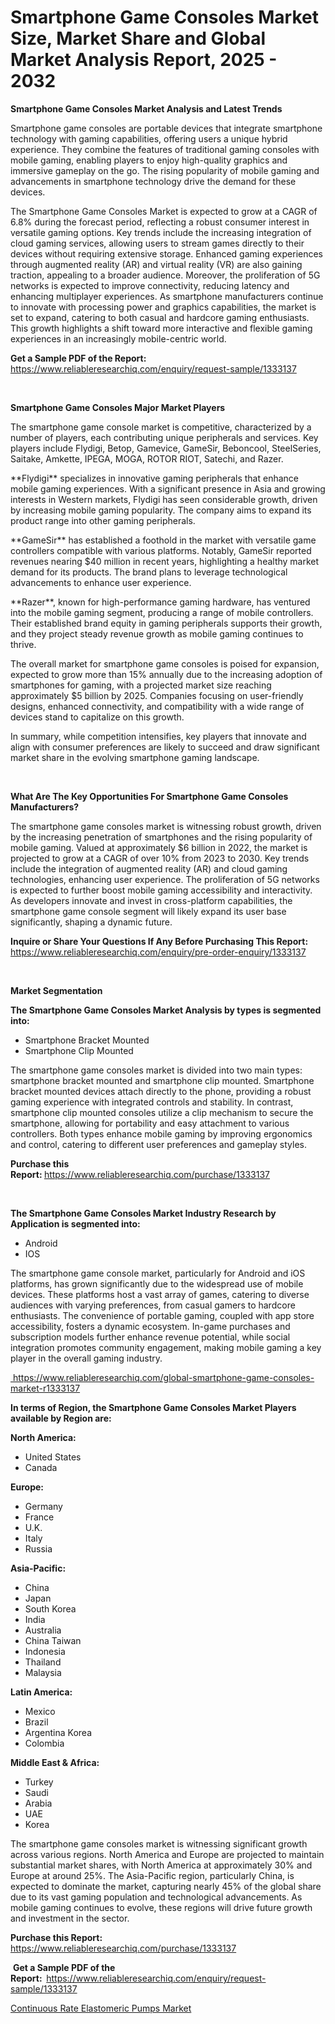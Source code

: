 <p><h1>Smartphone Game Consoles Market Size, Market Share and Global Market Analysis Report, 2025 - 2032</h1></p><p><strong>Smartphone Game Consoles Market Analysis and Latest Trends</strong></p>
<p><p>Smartphone game consoles are portable devices that integrate smartphone technology with gaming capabilities, offering users a unique hybrid experience. They combine the features of traditional gaming consoles with mobile gaming, enabling players to enjoy high-quality graphics and immersive gameplay on the go. The rising popularity of mobile gaming and advancements in smartphone technology drive the demand for these devices.</p><p>The Smartphone Game Consoles Market is expected to grow at a CAGR of 6.8% during the forecast period, reflecting a robust consumer interest in versatile gaming options. Key trends include the increasing integration of cloud gaming services, allowing users to stream games directly to their devices without requiring extensive storage. Enhanced gaming experiences through augmented reality (AR) and virtual reality (VR) are also gaining traction, appealing to a broader audience. Moreover, the proliferation of 5G networks is expected to improve connectivity, reducing latency and enhancing multiplayer experiences. As smartphone manufacturers continue to innovate with processing power and graphics capabilities, the market is set to expand, catering to both casual and hardcore gaming enthusiasts. This growth highlights a shift toward more interactive and flexible gaming experiences in an increasingly mobile-centric world.</p></p>
<p><strong>Get a Sample PDF of the Report:&nbsp;</strong> <a href="https://www.reliableresearchiq.com/enquiry/request-sample/1333137?utm_campaign=3494&utm_medium=2&utm_source=Github&utm_content=ia&utm_term=24032025&utm_id=smartphone-game-consoles">https://www.reliableresearchiq.com/enquiry/request-sample/1333137</a></p>
<p>&nbsp;</p>
<p><strong>Smartphone Game Consoles Major Market Players</strong></p>
<p><p>The smartphone game console market is competitive, characterized by a number of players, each contributing unique peripherals and services. Key players include Flydigi, Betop, Gamevice, GameSir, Beboncool, SteelSeries, Saitake, Amkette, IPEGA, MOGA, ROTOR RIOT, Satechi, and Razer.</p><p>**Flydigi** specializes in innovative gaming peripherals that enhance mobile gaming experiences. With a significant presence in Asia and growing interests in Western markets, Flydigi has seen considerable growth, driven by increasing mobile gaming popularity. The company aims to expand its product range into other gaming peripherals.</p><p>**GameSir** has established a foothold in the market with versatile game controllers compatible with various platforms. Notably, GameSir reported revenues nearing $40 million in recent years, highlighting a healthy market demand for its products. The brand plans to leverage technological advancements to enhance user experience.</p><p>**Razer**, known for high-performance gaming hardware, has ventured into the mobile gaming segment, producing a range of mobile controllers. Their established brand equity in gaming peripherals supports their growth, and they project steady revenue growth as mobile gaming continues to thrive. </p><p>The overall market for smartphone game consoles is poised for expansion, expected to grow more than 15% annually due to the increasing adoption of smartphones for gaming, with a projected market size reaching approximately $5 billion by 2025. Companies focusing on user-friendly designs, enhanced connectivity, and compatibility with a wide range of devices stand to capitalize on this growth.</p><p>In summary, while competition intensifies, key players that innovate and align with consumer preferences are likely to succeed and draw significant market share in the evolving smartphone gaming landscape.</p></p>
<p>&nbsp;</p>
<p><strong>What Are The Key Opportunities For Smartphone Game Consoles Manufacturers?</strong></p>
<p><p>The smartphone game consoles market is witnessing robust growth, driven by the increasing penetration of smartphones and the rising popularity of mobile gaming. Valued at approximately $6 billion in 2022, the market is projected to grow at a CAGR of over 10% from 2023 to 2030. Key trends include the integration of augmented reality (AR) and cloud gaming technologies, enhancing user experience. The proliferation of 5G networks is expected to further boost mobile gaming accessibility and interactivity. As developers innovate and invest in cross-platform capabilities, the smartphone game console segment will likely expand its user base significantly, shaping a dynamic future.</p></p>
<p><strong>Inquire or Share Your Questions If Any Before Purchasing This Report:</strong> <a href="https://www.reliableresearchiq.com/enquiry/pre-order-enquiry/1333137?utm_campaign=3494&utm_medium=2&utm_source=Github&utm_content=ia&utm_term=24032025&utm_id=smartphone-game-consoles">https://www.reliableresearchiq.com/enquiry/pre-order-enquiry/1333137</a></p>
<p>&nbsp;</p>
<p><strong>Market Segmentation</strong></p>
<p><strong>The Smartphone Game Consoles Market Analysis by types is segmented into:</strong></p>
<p><ul><li>Smartphone Bracket Mounted</li><li>Smartphone Clip Mounted</li></ul></p>
<p><p>The smartphone game consoles market is divided into two main types: smartphone bracket mounted and smartphone clip mounted. Smartphone bracket mounted devices attach directly to the phone, providing a robust gaming experience with integrated controls and stability. In contrast, smartphone clip mounted consoles utilize a clip mechanism to secure the smartphone, allowing for portability and easy attachment to various controllers. Both types enhance mobile gaming by improving ergonomics and control, catering to different user preferences and gameplay styles.</p></p>
<p><strong>Purchase this Report:&nbsp;</strong><a href="https://www.reliableresearchiq.com/purchase/1333137?utm_campaign=3494&utm_medium=2&utm_source=Github&utm_content=ia&utm_term=24032025&utm_id=smartphone-game-consoles">https://www.reliableresearchiq.com/purchase/1333137</a></p>
<p>&nbsp;</p>
<p><strong>The Smartphone Game Consoles Market Industry Research by Application is segmented into:</strong></p>
<p><ul><li>Android</li><li>IOS</li></ul></p>
<p><p>The smartphone game console market, particularly for Android and iOS platforms, has grown significantly due to the widespread use of mobile devices. These platforms host a vast array of games, catering to diverse audiences with varying preferences, from casual gamers to hardcore enthusiasts. The convenience of portable gaming, coupled with app store accessibility, fosters a dynamic ecosystem. In-game purchases and subscription models further enhance revenue potential, while social integration promotes community engagement, making mobile gaming a key player in the overall gaming industry.</p></p>
<p><a href="https://www.reliableresearchiq.com/global-smartphone-game-consoles-market-r1333137?utm_campaign=3494&utm_medium=2&utm_source=Github&utm_content=ia&utm_term=24032025&utm_id=smartphone-game-consoles">&nbsp;https://www.reliableresearchiq.com/global-smartphone-game-consoles-market-r1333137</a></p>
<p><strong>In terms of Region, the Smartphone Game Consoles Market Players available by Region are:</strong></p>
<p>
    <p> <strong> North America: </strong>
        <ul>
            <li>United States</li>
            <li>Canada</li>
        </ul>
        </p> 
    <p> <strong> Europe: </strong>
        <ul>
            <li>Germany</li>
            <li>France</li>
            <li>U.K.</li>
            <li>Italy</li>
            <li>Russia</li>
        </ul>
        </p> 
    <p> <strong> Asia-Pacific: </strong>
        <ul>
            <li>China</li>
            <li>Japan</li>
            <li>South Korea</li>
            <li>India</li>
            <li>Australia</li>
            <li>China Taiwan</li>
            <li>Indonesia</li>
            <li>Thailand</li>
            <li>Malaysia</li>
        </ul>
        </p> 
    <p> <strong> Latin America: </strong>
        <ul>
            <li>Mexico</li>
            <li>Brazil</li>
            <li>Argentina Korea</li>
            <li>Colombia</li>
        </ul>
        </p> 
    <p> <strong> Middle East & Africa: </strong>
        <ul>
            <li>Turkey</li>
            <li>Saudi</li>
            <li>Arabia</li>
            <li>UAE</li>
            <li>Korea</li>
        </ul>
    </p>
    </p>
<p><p>The smartphone game consoles market is witnessing significant growth across various regions. North America and Europe are projected to maintain substantial market shares, with North America at approximately 30% and Europe at around 25%. The Asia-Pacific region, particularly China, is expected to dominate the market, capturing nearly 45% of the global share due to its vast gaming population and technological advancements. As mobile gaming continues to evolve, these regions will drive future growth and investment in the sector.</p></p>
<p><strong>Purchase this Report: </strong><a href="https://www.reliableresearchiq.com/purchase/1333137?utm_campaign=3494&utm_medium=2&utm_source=Github&utm_content=ia&utm_term=24032025&utm_id=smartphone-game-consoles">https://www.reliableresearchiq.com/purchase/1333137</a></p>
<p>&nbsp;<strong>Get a Sample PDF of the Report:&nbsp;&nbsp;</strong><a href="https://www.reliableresearchiq.com/enquiry/request-sample/1333137?utm_campaign=3494&utm_medium=2&utm_source=Github&utm_content=ia&utm_term=24032025&utm_id=smartphone-game-consoles">https://www.reliableresearchiq.com/enquiry/request-sample/1333137</a></p>
<p><strong></strong></p>
<p><p><a href="https://github.com/sanokdagada01/Market-Research-Report-List-1/blob/main/continuous-rate-elastomeric-pumps-market.md?utm_campaign=3494&utm_medium=2&utm_source=Github&utm_content=ia&utm_term=24032025&utm_id=smartphone-game-consoles">Continuous Rate Elastomeric Pumps Market</a></p></p>